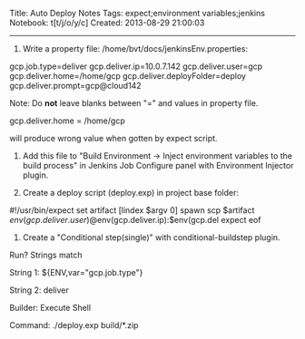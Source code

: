 Title: Auto Deploy Notes
Tags: expect;environment variables;jenkins
Notebook: t[t/j/o/y/c]
Created: 2013-08-29 21:00:03

------

1. Write a property file: /home/bvt/docs/jenkinsEnv.properties:

 

 gcp.job.type=deliver 
 gcp.deliver.ip=10.0.7.142 
 gcp.deliver.user=gcp 
 gcp.deliver.home=/home/gcp 
 gcp.deliver.deployFolder=deploy 
 gcp.deliver.prompt=gcp@cloud142 

 

Note: Do **not** leave blanks between "=" and values in property file.

 

 gcp.deliver.home = /home/gcp

 

will produce wrong value when gotten by expect script.


 

1. Add this file to "Build Environment -> Inject environment variables to the build process" in Jenkins Job Configure panel with Environment Injector plugin.

 

1. Create a deploy script (deploy.exp) in project base folder:

 

 #!/usr/bin/expect 
 set artifact [lindex $argv 0] 
 spawn scp $artifact $env(gcp.deliver.user)@$env(gcp.deliver.ip):$env(gcp.del 
 expect eof 

 

1. Create a "Conditional step(single)" with conditional-buildstep plugin.

 Run? Strings match

  String 1: ${ENV,var="gcp.job.type"}

  String 2: deliver 

 Builder: Execute Shell

  Command: ./deploy.exp build/*.zip
